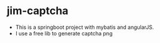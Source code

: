 # jim-captcha

- This is a springboot project with mybatis and angularJS.
- I use a free lib to generate captcha png
